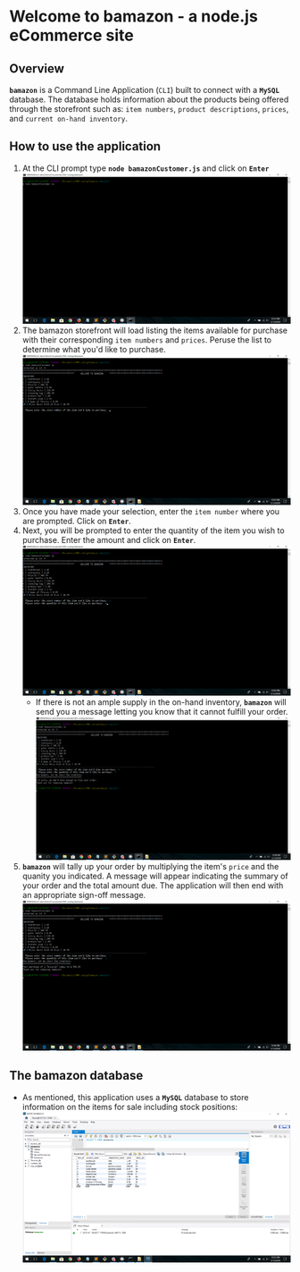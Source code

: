 # Welcome to bamazon - a node.js eCommerce site

## Overview
**`bamazon`** is a Command Line Application (`CLI`) built to connect with a **`MySQL`** database. The database holds information about the products being offered through the storefront such as: `item numbers`, `product descriptions`, `prices`, and `current on-hand inventory`.

## How to use the application
1. At the CLI prompt type **`node bamazonCustomer.js`** and click on **`Enter`**
![Image of application launch command](assets/nodeCmd.png)
2. The bamazon storefront will load listing the items available for purchase with their corresponding `item numbers` and `prices`.  Peruse the list to determine what you'd like to purchase.
![The application launches and displays the store](assets/bamazonLaunch.png)
3. Once you have made your selection, enter the `item number` where you are prompted. Click on **`Enter`**.
4. Next, you will be prompted to enter the quantity of the item you wish to purchase. Enter the amount and click on **`Enter`**.
![Customer selects item and quantity to purchase](assets/customerSelect.png)
	* If there is not an ample supply in the on-hand inventory, **`bamazon`** will send you a message letting you know that it cannot fulfill your order.
	![There isn't enough inventory to fulfill the order](assets/sorryNoMas.png)
5. **`bamazon`** will tally up your order by multiplying the item's `price` and the quanity you indicated. A message will appear indicating the summary of your order and the total amount due. The application will then end with an appropriate sign-off message.
![The order is complete: summary and closing message](assets/saleComplete.png)

## The bamazon database
* As mentioned, this application uses a **`MySQL`** database to store information on the items for sale including stock positions:
![bamazon database](assets/bamazonDb.png)